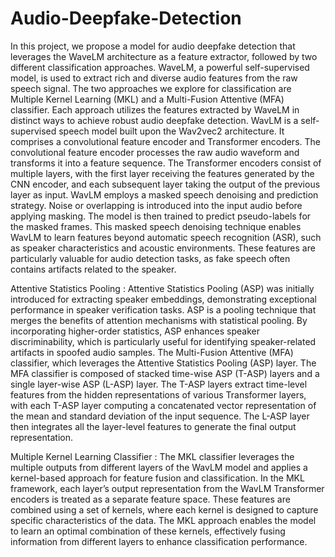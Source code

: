 # Audio-Deepfake-Detection
In this project, we propose a model for audio deepfake detection that leverages the WaveLM architecture as a feature extractor, followed by two different classification approaches. WaveLM, a powerful self-supervised model, is used to extract rich and diverse audio features from the raw speech signal. The two approaches we explore for classification are Multiple Kernel Learning (MKL) and a Multi-Fusion Attentive (MFA) classifier. Each approach utilizes the features extracted by WaveLM in distinct ways to achieve robust audio deepfake detection.
WavLM is a self-supervised speech model built upon the Wav2vec2 architecture. It comprises a convolutional feature encoder and Transformer encoders. The convolutional feature encoder processes the raw audio waveform and transforms it into a feature sequence. The Transformer encoders consist of multiple layers, with the first layer receiving the features generated by the CNN encoder, and each subsequent layer taking the output of the previous layer as input.
WavLM employs a masked speech denoising and prediction strategy. Noise or overlapping is introduced into the input audio before applying masking. The model is then trained to predict pseudo-labels for the masked frames. This masked speech denoising technique enables WavLM to learn features beyond automatic speech recognition (ASR), such as speaker characteristics and acoustic environments. These features are particularly valuable for audio detection tasks, as fake speech often contains artifacts related to the speaker.


Attentive Statistics Pooling : 
Attentive Statistics Pooling (ASP) was initially introduced for extracting speaker embeddings, demonstrating exceptional performance in speaker verification tasks. ASP is a pooling technique that merges the benefits of attention mechanisms with statistical pooling. By incorporating higher-order statistics, ASP enhances speaker discriminability, which is particularly useful for identifying speaker-related artifacts in spoofed audio samples.
The Multi-Fusion Attentive (MFA) classifier, which leverages the Attentive Statistics Pooling (ASP) layer. The MFA classifier is composed of stacked time-wise ASP (T-ASP) layers and a single layer-wise ASP (L-ASP) layer. The T-ASP layers extract time-level features from the hidden representations of various Transformer layers, with each T-ASP layer computing a concatenated vector representation of the mean and standard deviation of the input sequence. The L-ASP layer then integrates all the layer-level features to generate the final output representation.


Multiple Kernel Learning Classifier :
The MKL classifier leverages the multiple outputs from different layers of the WavLM model and applies a kernel-based approach for feature fusion and classification.
In the MKL framework, each layer’s output representation from the WavLM Transformer encoders is treated as a separate feature space. These features are combined using a set of kernels, where each kernel is designed to capture specific characteristics of the data. The MKL approach enables the model to learn an optimal combination of these kernels, effectively fusing information from different layers to enhance classification performance.
